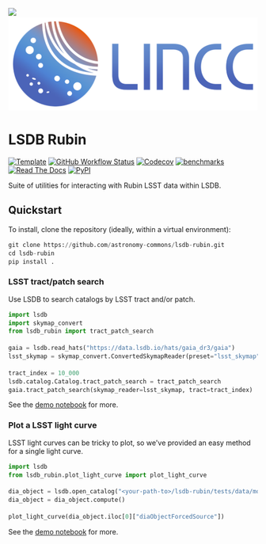 
<img src="https://cdn2.webdamdb.com/1280_2yYofV7cPVE1.png?1607019137" height="200"> [![LINCC Frameworks](https://github.com/astronomy-commons/lsdb/blob/main/docs/lincc-logo.png)](https://lsstdiscoveryalliance.org/programs/lincc-frameworks/)

# LSDB Rubin

[![Template](https://img.shields.io/badge/Template-LINCC%20Frameworks%20Python%20Project%20Template-brightgreen)](https://lincc-ppt.readthedocs.io/en/latest/)
[![GitHub Workflow Status](https://img.shields.io/github/actions/workflow/status/astronomy-commons/lsdb-rubin/smoke-test.yml)](https://github.com/astronomy-commons/lsdb-rubin/actions/workflows/smoke-test.yml)
[![Codecov](https://codecov.io/gh/astronomy-commons/lsdb_rubin/branch/main/graph/badge.svg)](https://codecov.io/gh/astronomy-commons/lsdb_rubin)
[![benchmarks](https://img.shields.io/github/actions/workflow/status/astronomy-commons/lsdb-rubin/asv-main.yml?label=benchmarks)](https://astronomy-commons.github.io/lsdb-rubin/)
[![Read The Docs](https://img.shields.io/readthedocs/lsdb-rubin)](https://lsdb-rubin.readthedocs.io/)
[![PyPI](https://img.shields.io/pypi/v/lsdb_rubin?color=blue&logo=pypi&logoColor=white)](https://pypi.org/project/lsdb_rubin/)

Suite of utilities for interacting with Rubin LSST data within LSDB.

## Quickstart
To install, clone the repository (ideally, within a virtual environment): 
```python
git clone https://github.com/astronomy-commons/lsdb-rubin.git
cd lsdb-rubin
pip install .
```

### LSST tract/patch search
Use LSDB to search catalogs by LSST tract and/or patch.
```python
import lsdb
import skymap_convert
from lsdb_rubin import tract_patch_search

gaia = lsdb.read_hats("https://data.lsdb.io/hats/gaia_dr3/gaia")
lsst_skymap = skymap_convert.ConvertedSkymapReader(preset="lsst_skymap")

tract_index = 10_000
lsdb.catalog.Catalog.tract_patch_search = tract_patch_search
gaia.tract_patch_search(skymap_reader=lsst_skymap, tract=tract_index)
```
See the [demo notebook](https://github.com/astronomy-commons/lsdb-rubin/blob/main/docs/notebooks/tract_patch_search.ipynb) for more.

### Plot a LSST light curve
LSST light curves can be tricky to plot, so we've provided an easy method for a single light curve.

```python
import lsdb
from lsdb_rubin.plot_light_curve import plot_light_curve

dia_object = lsdb.open_catalog("<your-path-to>/lsdb-rubin/tests/data/mock_dp1_1000")
dia_object = dia_object.compute()

plot_light_curve(dia_object.iloc[0]["diaObjectForcedSource"])
```
See the [demo notebook](https://github.com/astronomy-commons/lsdb-rubin/blob/main/docs/notebooks/plot_light_curves.ipynb) for more.
